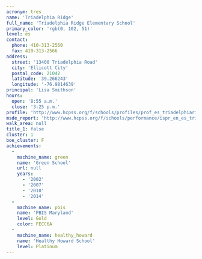 ```yaml
---
acronym: tres
name: 'Triadelphia Ridge'
full_name: 'Triadelphia Ridge Elementary School'
primary_color: 'rgb(0, 102, 51)'
level: es
contact:
  phone: 410-313-2560
  fax: 410-313-2566
address:
  street: '13400 Triadelphia Road'
  city: 'Ellicott City'
  postal_code: 21042
  latitude: '39.266243'
  longitude: '-76.9814639'
principal: 'Lisa Smithson'
hours:
  open: '8:55 a.m.'
  close: '3:25 p.m.'
profile: 'http://www.hcpss.org/f/schools/profiles/prof_es_triadelphiaridge.pdf'
msde_report: 'http://www.hcpss.org/f/schools/performance/ispr_en_es_triadelphiaridge.pdf'
walk_area: null
title_1: false
cluster: 1
boe_cluster: F
achievements:
  -
    machine_name: green
    name: 'Green School'
    url: null
    years:
      - '2002'
      - '2007'
      - '2010'
      - '2014'
  -
    machine_name: pbis
    name: 'PBIS Maryland'
    level: Gold
    color: FECC6A
  -
    machine_name: healthy_howard
    name: 'Healthy Howard School'
    level: Platinum
---
```

